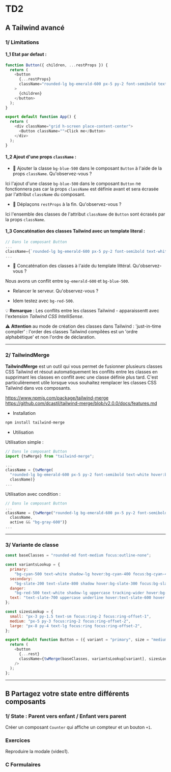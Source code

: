 # TD2

## A Tailwind avancé

### 1/ Limitations

#### 1_1 Etat par defaut :

```javascript
function Button({ children, ...restProps }) {
  return (
    <button
      {...restProps}
      className="rounded-lg bg-emerald-600 px-5 py-2 font-semibold text-white hover:bg-emerald-500 active:bg-emerald-700"
    >
      {children}
    </button>
  );
}

export default function App() {
  return (
    <div className="grid h-screen place-content-center">
      <Button className="">Click me</Button>
    </div>
  );
}
```

#### 1_2 Ajout d'une props `className` :

- 🚀 Ajouter la classe `bg-blue-500` dans le composant `Button` à l'aide de la props `className`. Qu'observez-vous ?

Ici l'ajout d'une classe `bg-blue-500` dans le composant `Button` ne fonctionnera pas car la props `className` est définie avant et sera écrasée par l'attribut `className` du composant.

- 🚀 Déplaçons `restProps` à la fin. Qu'observez-vous ?

Ici l'ensemble des classes de l'attribut `className` de `Button` sont écrasés par la props `className`.

#### 1_3 Concaténation des classes Tailwind avec un template literal :

```javascript
// Dans le composant Button
...
className={`rounded-lg bg-emerald-600 px-5 py-2 font-semibold text-white hover:bg-emerald-500 active:bg-emerald-700 ${className}`}
...
```

- 🚀 Concaténation des classes à l'aide du template littéral. Qu'observez-vous ?

Nous avons un conflit entre `bg-emerald-600` et `bg-blue-500`.

- Relancer le serveur. Qu'observez-vous ?

- Idem testez avec `bg-red-500`.

💡 **Remarque** : Les conflits entre les classes Tailwind - apparaissentt avec l'extension _Tailwind CSS IntelliSense_.

⚠️ **Attention** au mode de création des classes dans Tailwind : 'just-in-time compiler' : l'order des classes Tailwind compilées est un 'ordre alphabétique' et non l'ordre de déclaration.

---

### 2/ TailwindMerge

**TailwindMerge** est un outil qui vous permet de fusionner plusieurs classes CSS Tailwind et résout automatiquement les conflits entre les classes en supprimant les classes en conflit avec une classe définie plus tard. C'est particulièrement utile lorsque vous souhaitez remplacer les classes CSS Tailwind dans vos composants.

https://www.npmjs.com/package/tailwind-merge
https://github.com/dcastil/tailwind-merge/blob/v2.0.0/docs/features.md

- Installation

```bash
npm install tailwind-merge

```

- Utilisation

Utilisation simple :

```javascript
// Dans le composant Button
import {twMerge} from "tailwind-merge";

...
className = {twMerge(
  "rounded-lg bg-emerald-600 px-5 py-2 font-semibold text-white hover:bg-emerald-500 active:bg-emerald-700",
  className)}
...
```

Utilisation avec condition :

```javascript
// Dans le composant Button
...
className = {twMerge("rounded-lg bg-emerald-600 px-5 py-2 font-semibold text-white hover:bg-emerald-500 active:bg-emerald-700",
  className,
  active && "bg-gray-600")}
...
```

---

### 3/ Variante de classe

```javascript
const baseClasses = "rounded-md font-medium focus:outline-none";

const variantsLookup = {
  primary:
    "bg-cyan-500 text-white shadow-lg hover:bg-cyan-400 focus:bg-cyan-400 focus:ring-cyan-500",
  secondary:
    "bg-slate-200 text-slate-800 shadow hover:bg-slate-300 focus:bg-slate-300 focus:ring-slate-500",
  danger:
    "bg-red-500 text-white shadow-lg uppercase tracking-wider hover:bg-red-400 focus:bg-red-400 focus:ring-red-500",
  text: "text-slate-700 uppercase underline hover:text-slate-600 hover:bg-slate-900/5 focus:text-slate-600 focus:ring-slate-500",
};

const sizesLookup = {
  small: "px-3 py-1.5 text-sm focus:ring-2 focus:ring-offset-1",
  medium: "px-5 py-3 focus:ring-2 focus:ring-offset-2",
  large: "px-8 py-4 text-lg focus:ring focus:ring-offset-2",
};

export default function Button = ({ variant = "primary", size = "medium", className, ...rest }) => {
  return (
    <button
      {...rest}
      className={twMerge(baseClasses, variantsLookup[variant], sizesLookup[size], className)}
    />
  );
};
```

---

## B Partagez votre state entre différents composants

### 1/ State : Parent vers enfant / Enfant vers parent

Créer un composant `Counter` qui affiche un compteur et un bouton `+1`.

### Exercices

Reproduire la modale (video1).

### C Formulaires
